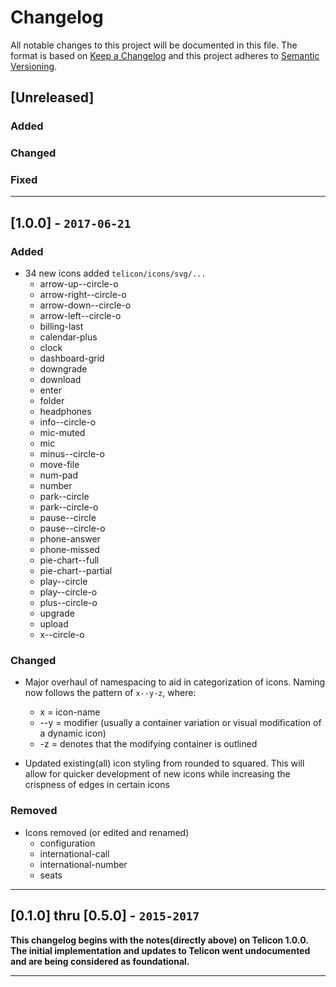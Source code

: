 # Changelog
All notable changes to this project will be documented in this file.
The format is based on [Keep a Changelog](http://keepachangelog.com/en/1.0.0/) and this project adheres to [Semantic Versioning](http://semver.org/spec/v2.0.0.html).

## [Unreleased]

### Added

### Changed

### Fixed

---

## [1.0.0] - `2017-06-21`

### Added
- 34 new icons added `telicon/icons/svg/...`
  * arrow-up--circle-o
  * arrow-right--circle-o
  * arrow-down--circle-o
  * arrow-left--circle-o
  * billing-last
  * calendar-plus
  * clock
  * dashboard-grid
  * downgrade
  * download
  * enter
  * folder
  * headphones
  * info--circle-o
  * mic-muted
  * mic
  * minus--circle-o
  * move-file
  * num-pad
  * number
  * park--circle
  * park--circle-o
  * pause--circle
  * pause--circle-o
  * phone-answer
  * phone-missed
  * pie-chart--full
  * pie-chart--partial
  * play--circle
  * play--circle-o
  * plus--circle-o
  * upgrade
  * upload
  * x--circle-o

### Changed
- Major overhaul of namespacing to aid in categorization of icons. Naming now follows the pattern of `x--y-z`, where:
  * x = icon-name
  * --y = modifier (usually a container variation or visual modification of a dynamic icon)
  * -z = denotes that the modifying container is outlined

- Updated existing(all) icon styling from rounded to squared. This will allow for quicker development of new icons while increasing the crispness of edges in certain icons

### Removed
- Icons removed (or edited and renamed)
  * configuration
  * international-call
  * international-number
  * seats

---

## [0.1.0] thru [0.5.0] - `2015-2017`

**This changelog begins with the notes(directly above) on Telicon 1.0.0. The initial implementation and updates to Telicon went undocumented and are being considered as foundational.**

---

